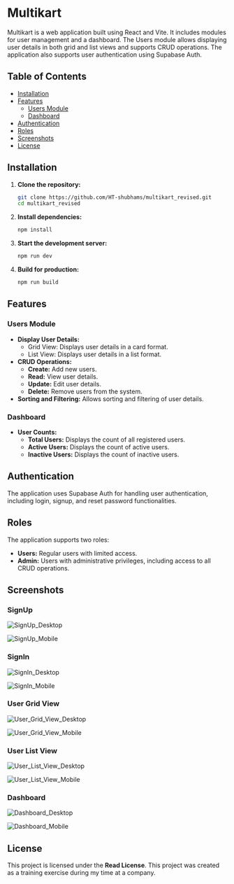 # Multikart

Multikart is a web application built using React and Vite. It includes modules for user management and a dashboard. The Users module allows displaying user details in both grid and list views and supports CRUD operations. The application also supports user authentication using Supabase Auth.

## Table of Contents

- [Installation](#installation)
- [Features](#features)
  - [Users Module](#users-module)
  - [Dashboard](#dashboard)
- [Authentication](#authentication)
- [Roles](#roles)
- [Screenshots](#screenshots)
- [License](#license)

## Installation

1. **Clone the repository:**

   ```bash
   git clone https://github.com/HT-shubhams/multikart_revised.git
   cd multikart_revised
   ```

2. **Install dependencies:**

   ```bash
   npm install
   ```

3. **Start the development server:**

   ```bash
   npm run dev
   ```

4. **Build for production:**
   ```bash
   npm run build
   ```

## Features

### Users Module

- **Display User Details:**
  - Grid View: Displays user details in a card format.
  - List View: Displays user details in a list format.
- **CRUD Operations:**
  - **Create:** Add new users.
  - **Read:** View user details.
  - **Update:** Edit user details.
  - **Delete:** Remove users from the system.
- **Sorting and Filtering:** Allows sorting and filtering of user details.

### Dashboard

- **User Counts:**
  - **Total Users:** Displays the count of all registered users.
  - **Active Users:** Displays the count of active users.
  - **Inactive Users:** Displays the count of inactive users.

## Authentication

The application uses Supabase Auth for handling user authentication, including login, signup, and reset password functionalities.

## Roles

The application supports two roles:

- **Users:** Regular users with limited access.
- **Admin:** Users with administrative privileges, including access to all CRUD operations.

## Screenshots

### SignUp

![SignUp_Desktop](./screenshots/signup_desktop.png)

![SignUp_Mobile](./screenshots/signup_mobile.png)

### SignIn

![SignIn_Desktop](./screenshots/signin_desktop.png)

![SignIn_Mobile](./screenshots/signin_mobile.png)

### User Grid View

![User_Grid_View_Desktop](./screenshots/users_desktop.png)

![User_Grid_View_Mobile](./screenshots/users_mobile.png)

### User List View

![User_List_View_Desktop](./screenshots/Userlist_desktop.png)

![User_List_View_Mobile](./screenshots/userlist_mobile.png)

### Dashboard

![Dashboard_Desktop](./screenshots/dashboard-desktop.png)

![Dashboard_Mobile](./screenshots/dashboard_mobile.png)

## License

This project is licensed under the **Read License**. This project was created as a training exercise during my time at a company.
